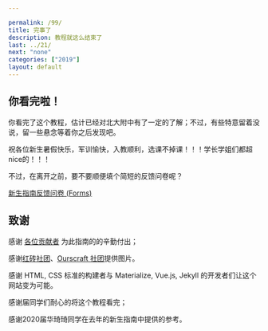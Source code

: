 ```yaml
---

permalink: /99/
title: 完事了
description: 教程就这么结束了
last: ../21/
next: "none"
categories: ["2019"]
layout: default
---
```


<script>
    document.addEventListener('DOMContentLoaded', function() {
        var sector_span=document.querySelector("#sector");
        var time=new Date().getFullYear();
        time+=3;
        sector_span.innerHTML=time;
    });
</script>

## 你看完啦！

你看完了这个教程，估计已经对北大附中有了一定的了解；不过，有些特意留着没说，留一些悬念等着你之后发现吧。

祝各位新生暑假快乐，军训愉快，入教顺利，选课不掉课！！！学长学姐们都超nice的！！！

不过，在离开之前，要不要顺便填个简短的反馈问卷呢？

<a href="https://forms.office.com/Pages/ResponsePage.aspx?id=dvGcSe515EmAwVKvzSjStSO8vWcCxT5Ai6EQbNHJpRpUMVdKS0RVSEM0RExQOFozRU9GMElLUVhYMC4u" class="btn teal white-text">新生指南反馈问卷 (Forms)</a>

<!--
想知道新生填写了什么吗？看这里！
https://forms.office.com/Pages/DesignPage.aspx?fragment=FormId%3DdvGcSe515EmAwVKvzSjStSO8vWcCxT5Ai6EQbNHJpRpUMVdKS0RVSEM0RExQOFozRU9GMElLUVhYMC4u%26Token%3D58a2eb5ed5ee4dfca4ca021c03c65ab1
-->

## 致谢

感谢 [各位贡献者](https://github.com/pkuschool/intro/graphs/contributors) 为此指南的的辛勤付出；

感谢[红砖社团](https://hong.zuggr.com/)、[Ourscraft 社团](http://ourscraft.sxl.cn/)提供图片。

感谢 HTML, CSS 标准的构建者与 Materialize, Vue.js, Jekyll 的开发者们让这个网站变为可能。

感谢<span id="sector"></span>届同学们耐心的将这个教程看完；

感谢2020届华琦琦同学在去年的新生指南中提供的参考。